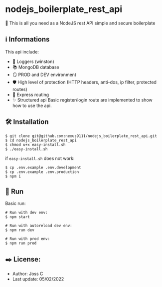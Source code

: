 # nodejs_boilerplate_rest_api
🚀 This is all you need as a NodeJS rest API simple and secure boilerplate

## ℹ️ Informations
This api include:

- 📝 Loggers (winston)
- 📚 MongoDB database
- 🪞 PROD and DEV environment
- 🛡 High level of protection (HTTP headers, anti-dos, ip filter, protected routes)
- 🔀 Express routing
- ✨ Structured api
Basic register/login route are implemented to show how to use the api.

## 🛠 Installation
```console
$ git clone git@github.com:nexus9111/nodejs_boilerplate_rest_api.git
$ cd nodejs_boilerplate_rest_api
$ chmod u+x easy-install.sh
$ ./easy-install.sh
```

if `easy-install.sh` does not work:

```console
$ cp .env.example .env.development
$ cp .env.example .env.production
$ npm i
```

## 🚀 Run
Basic run:

```console
# Run with dev env:
$ npm start

# Run with autoreload dev env:
$ npm run dev

# Run with prod env:
$ npm run prod
```

## ✒️ License:

- Author: Joss C
- Last update: 05/02/2022